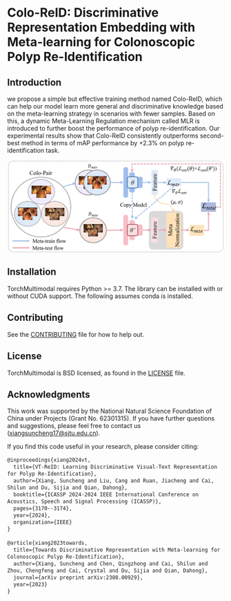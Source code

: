 # Colo-ReID: Discriminative Representation Embedding with Meta-learning for Colonoscopic Polyp Re-Identification

## Introduction

we propose a simple but effective training method named Colo-ReID, which can help our model learn more general and discriminative knowledge based on the meta-learning strategy in scenarios with fewer samples. Based on this, a dynamic Meta-Learning Regulation mechanism called MLR is introduced to further boost the performance of polyp re-identification. Our experimental results show that Colo-ReID consistently outperforms second-best method in terms of mAP performance by +2.3% on polyp re-identification task.

<img src='figs/Colo-ReID.png'/>


## Installation

TorchMultimodal requires Python >= 3.7. The library can be installed with or without CUDA support.
The following assumes conda is installed.

## Contributing
See the [CONTRIBUTING](CONTRIBUTING.md) file for how to help out.

## License

TorchMultimodal is BSD licensed, as found in the [LICENSE](LICENSE) file.

## Acknowledgments
This work was supported by the National Natural Science Foundation of China under Projects (Grant No. 62301315).
If you have further questions and suggestions, please feel free to contact us (xiangsuncheng17@sjtu.edu.cn).

If you find this code useful in your research, please consider citing:
```
@inproceedings{xiang2024vt,
  title={VT-ReID: Learning Discriminative Visual-Text Representation for Polyp Re-Identification},
  author={Xiang, Suncheng and Liu, Cang and Ruan, Jiacheng and Cai, Shilun and Du, Sijia and Qian, Dahong},
  booktitle={ICASSP 2024-2024 IEEE International Conference on Acoustics, Speech and Signal Processing (ICASSP)},
  pages={3170--3174},
  year={2024},
  organization={IEEE}
}

@article{xiang2023towards,
  title={Towards Discriminative Representation with Meta-learning for Colonoscopic Polyp Re-Identification},
  author={Xiang, Suncheng and Chen, Qingzhong and Cai, Shilun and Zhou, Chengfeng and Cai, Crystal and Du, Sijia and Qian, Dahong},
  journal={arXiv preprint arXiv:2308.00929},
  year={2023}
}
```